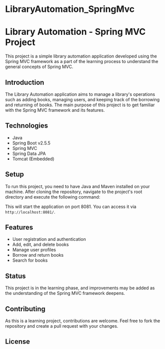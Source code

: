 # LibraryAutomation_SpringMvc

# Library Automation - Spring MVC Project

This project is a simple library automation application developed using the Spring MVC framework as a part of the learning process to understand the general concepts of Spring MVC.

## Introduction

The Library Automation application aims to manage a library's operations such as adding books, managing users, and keeping track of the borrowing and returning of books. 
The main purpose of this project is to get familiar with the Spring MVC framework and its features.

## Technologies

- Java
- Spring Boot v2.5.5
- Spring MVC
- Spring Data JPA
- Tomcat (Embedded)

## Setup

To run this project, you need to have Java and Maven installed on your machine. After cloning the repository, navigate to the project's root directory and execute the following command:


This will start the application on port 8081. You can access it via `http://localhost:8081/`.

## Features

- User registration and authentication
- Add, edit, and delete books
- Manage user profiles
- Borrow and return books
- Search for books

## Status

This project is in the learning phase, and improvements may be added as the understanding of the Spring MVC framework deepens.

## Contributing

As this is a learning project, contributions are welcome. Feel free to fork the repository and create a pull request with your changes.

## License

